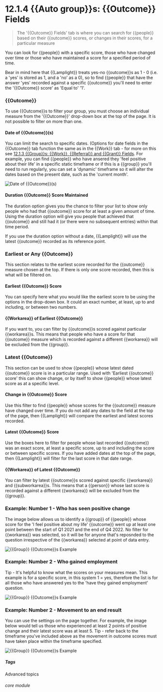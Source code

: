 # 12.1.4  <i class="fa fa-users"></i> {{Auto group}}s: {{Outcome}} Fields

> The '{{Outcome}} Fields' tab is where you can search for {{people}} based on their {{outcome}} scores, or changes in their scores, for a particular measure



You can look for {{people}} with a specific score, those who have changed over time or those who have maintained a score for a specified period of time. 

Bear in mind here that {{Lamplight}} treats yes-no {{outcome}}s as 1 - 0 (i.e. a 'yes' is stored as 1, and a 'no' as a 0), so to find {{people}} that have the answer 'yes' recorded against a specific {{outcome}} you'll need to enter the '{{Outcome}} score' as 'Equal to' '1'. 

### {{Outcome}}

To use {{Outcome}}s to filter your group, you must choose an individual measure from the '{{Outcome}}' drop-down box at the top of the page.  It is not possible to filter on more than one.

#### Date of {{Outcome}}(s)

You can limit the search to specific dates. (Options for date fields in the {{Outcome}} tab function the same as in the {{Work}} tab - for more on this see [12.1.3 {{Group}}s: {{Work}}, {{Referral}} and {{Grant}} Fields](/help/index/p/12.1.3). 
For example, you can find {{people}} who have ansered they 'feel positive about their life' in a specific static timeframe or if this is a {{group}} you'll need to run regularly, you can set a 'dynamic' timeframe so it will alter the dates based on the present date, such as the 'current month'.

![Date of {{Outcome}}(s)](12.1.4a.png)

#### Duration {{Outcome}} Score Maintained

The duration option gives you the chance to filter your list to show only people who had that {{outcome}} score for at least a given amount of time. Using the duration option will give you people that achieved that {{outcome}} and still had it (or there were no subsequent entries) within that time period. 

If you use the duration option without a date, {{Lamplight}} will use the latest {{outcome}} recorded as its reference point.


### Earliest or Any {{Outcome}}

This section relates to the earliest score recorded for the {{outcome}} measure chosen at the top. If there is only one score recorded, then this is what will be filtered on.

#### Earliest {{Outcome}} Score

You can specify here what you would like the earliest score to be using the options in the drop-down box. It could an exact number, at least, up to and including, or between two numbers.

#### {{Workarea}} of Earliest {{Outcome}}

If you want to, you can filter by {{outcome}}s scored against particular {{workarea}}s. This means that people who have a score for that {{outcome}} measure which is recorded against a different {{workarea}} will be excluded from the {{group}}.

### Latest {{Outcome}}

This section can be used to show {{people}} whose latest dated {{outcome}} score is in a particular range.  Used with 'Earliest {{outcome}} score' this can show change, or by itself to show {{people}} whose latest score as at a specific level.

#### Change in {{Outcome}} Score

Use this filter to find {{people}} whose scores for the {{outcome}} measure have changed over time. If you do not add any dates to the field at the top of the page, then {{Lamplight}} will compare the earliest and latest scores recorded.

#### Latest {{Outcome}} Score

Use the boxes here to filter for people whose last recorded {{outcome}} was an exact score, at least a specific score, up to and including the score or between specific scores. If you have added dates at the top of the page, then {{Lamplight}} will filter for the last score in that date range.

#### {{Workarea}} of Latest {{Outcome}}

You can filter by latest {{outcome}}s scored against specific {{workarea}} and {{subworkarea}}s. This means that a {{person}} whose last score is recorded against a different {{workarea}} will be excluded from the {{group}}.


### Example: Number 1 - Who has seen positive change

The image below allows us to identify a {{group}} of {{people}} whose score for the 'I feel positive about my life' {{outcome}} went up at least one point between the start of Q1 2021 and the end of Q4 2022. No filter for {{workarea}} was selected, so it will be for anyone that's reposnded to the question irrespective of the {{workarea}} selected at point of data entry.

![{{Group}} {{Outcome}}s Example](12.1.4b.png)

### Example: Number 2 - Who gained employment

Tip - It's helpful to know what the scores on your measures mean. This example is for a specific score, in this system 1 = yes, therefore the list is for all those who have answered yes to the 'have they gained employment' question. 

![{{Group}} {{Outcome}}s Example](12.1.4c.png)

### Example: Number 2 - Movement to an end result

You can use the settings on the page together. For example, the image below would tell us those who experienced at least 2 points of positive change and their latest score was at least 5. Tip - refer back to the timeframe you've included above as the movement in outcome scores must have taken place within the timeframe specified.

![{{Group}} {{Outcome}}s Example](12.1.4d.png)

##### Tags
Advanced topics

###### core module
